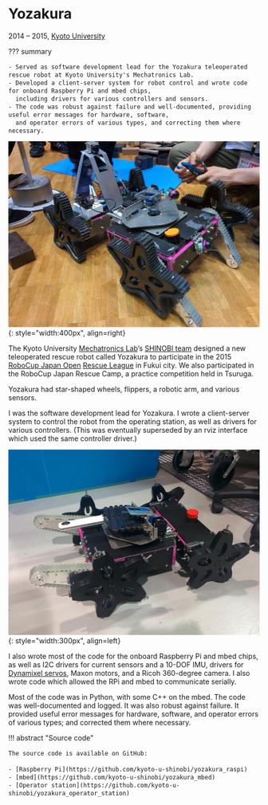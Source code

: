 # Yozakura
2014 &ndash; 2015, [Kyoto University](../education/kyoto.md)

??? summary

    - Served as software development lead for the Yozakura teleoperated rescue robot at Kyoto University's Mechatronics Lab.
    - Developed a client-server system for robot control and wrote code for onboard Raspberry Pi and mbed chips,
      including drivers for various controllers and sensors.
    - The code was robust against failure and well-documented, providing useful error messages for hardware, software,
      and operator errors of various types, and correcting them where necessary.

![Yozakura](../../assets/images/yozakura.jpg){: style="width:400px", align=right}

The Kyoto University [Mechatronics Lab](http://www.mechatronics.me.kyoto-u.ac.jp/index.php?ml_lang=en)’s
[SHINOBI team](https://github.com/kyoto-u-shinobi) designed a new teleoperated rescue robot
called Yozakura to participate in the 2015 [RoboCup Japan Open](http://robocup.or.jp/)
[Rescue League](https://sites.google.com/site/robocupjorescuerobotleague/) in Fukui city.
We also participated in the RoboCup Japan Rescue Camp, a practice competition held in Tsuruga.

Yozakura had star-shaped wheels, flippers, a robotic arm, and various sensors.

I was the software development lead for Yozakura.
I wrote a client-server system to control the robot from the operating station,
as well as drivers for various controllers.
(This was eventually superseded by an rviz interface which used the same controller driver.)

![Yozakura](../../assets/images/yozakura_clean.jpg){: style="width:300px", align=left}


I also wrote most of the code for the onboard Raspberry Pi and mbed chips,
as well as I2C drivers for current sensors and a 10-DOF IMU,
drivers for [Dynamixel servos](https://github.com/masasin/dynamixel), Maxon motors, and a Ricoh 360-degree camera.
I also wrote code which allowed the RPi and mbed to communicate serially.

Most of the code was in Python, with some C++ on the mbed.
The code was well-documented and logged.
It was also robust against failure.
It provided useful error messages for hardware, software, and operator errors of various types;
and corrected them where necessary.

!!! abstract "Source code"

    The source code is available on GitHub:

    - [Raspberry Pi](https://github.com/kyoto-u-shinobi/yozakura_raspi)
    - [mbed](https://github.com/kyoto-u-shinobi/yozakura_mbed)
    - [Operator station](https://github.com/kyoto-u-shinobi/yozakura_operator_station)
